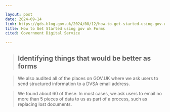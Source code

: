 ```yaml
---

layout: post
date: 2024-09-14
link: https://gds.blog.gov.uk/2024/08/12/how-to-get-started-using-gov-uk-forms-experiences-of-the-content-team-at-the-dvsa/ 
title: How to Get Started using gov uk Forms
cited: Government Digital Service

---
```


> ## Identifying things that would be better as forms

> We also audited all of the places on GOV.UK where we ask users to send structured information to a DVSA email address.

> We found about 60 of these. In most cases, we ask users to email no more than 5 pieces of data to us as part of a process, such as replacing lost documents.